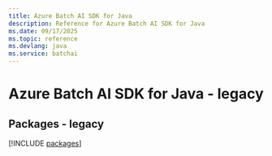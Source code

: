```yaml
---
title: Azure Batch AI SDK for Java
description: Reference for Azure Batch AI SDK for Java
ms.date: 09/17/2025
ms.topic: reference
ms.devlang: java
ms.service: batchai
---
```

# Azure Batch AI SDK for Java - legacy
## Packages - legacy
[!INCLUDE [packages](batch-ai-index.md)]